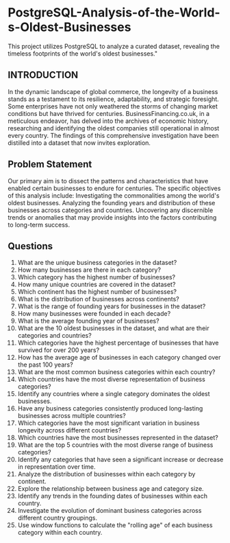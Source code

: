 # PostgreSQL-Analysis-of-the-World-s-Oldest-Businesses
 This project utilizes PostgreSQL to analyze a curated dataset, revealing the timeless footprints of the world's oldest businesses."


## INTRODUCTION

In the dynamic landscape of global commerce, the longevity of a business stands as a testament to its resilience, adaptability, and strategic foresight. Some enterprises have not only weathered the storms of changing market conditions but have thrived for centuries. BusinessFinancing.co.uk, in a meticulous endeavor, has delved into the archives of economic history, researching and identifying the oldest companies still operational in almost every country. The findings of this comprehensive investigation have been distilled into a dataset that now invites exploration.

## Problem Statement

Our primary aim is to dissect the patterns and characteristics that have enabled certain businesses to endure for centuries. The specific objectives of this analysis include:
Investigating the commonalities among the world's oldest businesses.
Analyzing the founding years and distribution of these businesses across categories and countries.
Uncovering any discernible trends or anomalies that may provide insights into the factors contributing to long-term success.

## Questions

1. What are the unique business categories in the dataset? 
2. How many businesses are there in each category? 
3. Which category has the highest number of businesses? 
4. How many unique countries are covered in the dataset? 
5. Which continent has the highest number of businesses? 
6. What is the distribution of businesses across continents? 
7. What is the range of founding years for businesses in the dataset?
8. How many businesses were founded in each decade?
9. What is the average founding year of businesses?
10. What are the 10 oldest businesses in the dataset, and what are their categories and countries?
11. Which categories have the highest percentage of businesses that have survived for over 200 years?
12. How has the average age of businesses in each category changed over the past 100 years?
13. What are the most common business categories within each country?
14. Which countries have the most diverse representation of business categories?
15. Identify any countries where a single category dominates the oldest businesses.
16. Have any business categories consistently produced long-lasting businesses across multiple countries?
17. Which categories have the most significant variation in business longevity across different countries? 
18. Which countries have the most businesses represented in the dataset? 
19. What are the top 5 countries with the most diverse range of business categories?
20. Identify any categories that have seen a significant increase or decrease in representation over time. 
21. Analyze the distribution of businesses within each category by continent.
22. Explore the relationship between business age and category size.
23. Identify any trends in the founding dates of businesses within each country. 
24. Investigate the evolution of dominant business categories across different country groupings. 
25. Use window functions to calculate the "rolling age" of each business category within each country.
